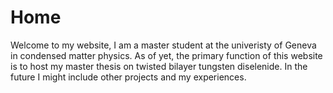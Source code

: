# Home

Welcome to my website, I am a master student at the univeristy of Geneva in condensed matter physics. As of yet, the primary function of this website is to host my master thesis on twisted bilayer tungsten diselenide. In the future I might include other projects and my experiences.